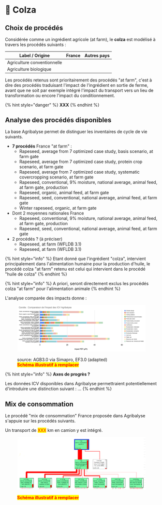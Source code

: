 # 🌼 Colza

## Choix de procédés

Considérée comme un ingrédient agricole (at farm), le **colza** est modélisé à travers les procédés suivants :&#x20;

| Label / Origine             | France | Autres pays |
| --------------------------- | ------ | ----------- |
| Agriculture conventionnelle |        |             |
| Agriculture biologique      |        |             |

Les procédés retenus sont prioritairement des procédés "at farm", c'est à dire des procédés traduisant l'impact de l'ingrédient en sortie de ferme, avant que ne soit par exemple intégré l'impact du transport vers un lieu de transformation ou encore l'impact du conditionnement.

{% hint style="danger" %}
**XXX**
{% endhint %}

## Analyse des procédés disponibles

La base Agribalyse permet de distinguer les inventaires de cycle de vie suivants.&#x20;

* **7 procédés** France "at farm" :&#x20;
  * Rapeseed, average from 7 optimized case study, basis scenario, at farm gate
  * Rapeseed, average from 7 optimized case study, protein crop scenario, at farm gate
  * Rapeseed, average from 7 optimized case study, systematic covercropping scenario, at farm gate
  * Rapeseed, conventional, 9% moisture, national average, animal feed, at farm gate, production
  * Rapeseed, organic, animal feed, at farm gate
  * Rapeseed, seed, conventional, national average, animal feed, at farm gate
  * Winter rapeseed, organic, at farm gate
* Dont 2 moyennes nationales France&#x20;
  * Rapeseed, conventional, 9% moisture, national average, animal feed, at farm gate, production
  * Rapeseed, seed, conventional, national average, animal feed, at farm gate
* 2 procédés ? (à préciser)&#x20;
  * Rapeseed, at farm (WFLDB 3.1)
  * Rapeseed, at farm (WFLDB 3.1)

{% hint style="info" %}
Etant donné que l'ingrédient "colza", intervient principalement dans l'alimentation humaine pour la production d'huile, le procédé colza "at farm" retenu est celui qui intervient dans le procédé "huile de colza"
{% endhint %}

{% hint style="info" %}
A priori, seront directement exclus les procédés colza "at farm" pour l'alimentation animale&#x20;
{% endhint %}

L'analyse comparée des impacts donne :&#x20;

<figure><img src="../../.gitbook/assets/image (1).png" alt=""><figcaption><p>source: AGB3.0 via Simapro, EF3.0 (adapted)<br><mark style="color:red;"><strong>Schéma illustratif à remplacer</strong></mark></p></figcaption></figure>

{% hint style="info" %}
**Axes de progrès ?**

Les données ICV disponibles dans Agribalyse permettraient potentiellement d'introduire une distinction suivant : ...
{% endhint %}

## Mix de consommation

Le procédé "mix de consommation" France proposée dans Agribalyse s'appuie sur les procédés suivants.

Un transport de <mark style="color:red;">XXX</mark> km en camion y est intégré.

<figure><img src="../../.gitbook/assets/Carotte.png" alt=""><figcaption><p><mark style="color:red;"><strong>Schéma illustratif à remplacer</strong></mark></p></figcaption></figure>
